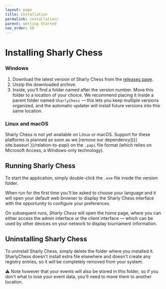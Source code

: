 ```yaml
---
layout: page
title: Installation
permalink: installation/
parent: Getting Started
nav_order: 50
---
```


# Installing Sharly Chess

### Windows

1. Download the latest version of Sharly Chess from the [releases page](https://github.com/Sharly-Chess/sharly-chess/releases).
2. Unzip the downloaded archive.
3. Inside, you’ll find a folder named after the version number. Move this folder to a location of your choice.
   We recommend placing it inside a parent folder named `SharlyChess` — this lets you keep multiple versions organized, and the automatic updater will install future versions into this same location.

### Linux and macOS

Sharly Chess is not yet available on Linux or macOS. Support for these platforms is planned as soon as we [remove our dependency]({{ site.baseurl }}/relation-to-papi) on the `.papi` file format (which relies on Microsoft Access, a Windows-only technology).

## Running Sharly Chess

To start the application, simply double-click the `.exe` file inside the version folder.

When run for the first time you'll be asked to choose your language and it will open your default web browser to display the Sharly Chess interface with the opportunity to configure your preferences.

On subsequent runs, _Sharly Chess_ will open the home page, where you can either access the admin interface or the client interface — which can be used by other devices on your network to display tournament information.

## Uninstalling Sharly Chess

To uninstall Sharly Chess, simply delete the folder where you installed it.  SharlyChess doesn't install extra file elsewhere and doesn't create any registry entries, so it will be completely removed from your system.

⚠️ Note however that your events will also be stored in this folder, so if you don't what to lose your event data, you'll need to move them to another location.
